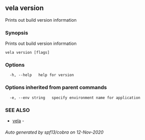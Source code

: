 ## vela version

Prints out build version information

### Synopsis

Prints out build version information

```
vela version [flags]
```

### Options

```
  -h, --help   help for version
```

### Options inherited from parent commands

```
  -e, --env string   specify environment name for application
```

### SEE ALSO

* [vela](vela.md)	 - 

###### Auto generated by spf13/cobra on 12-Nov-2020
